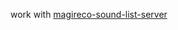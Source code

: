 work with [magireco-sound-list-server](https://github.com/hopelesssoulx/magireco-sound-list-server)
